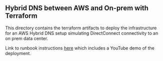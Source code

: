 ## Hybrid DNS between AWS and On-prem with Terraform

This directory contains the terraform artifacts to deploy the infrastructure for an AWS Hybrid DNS setup simulating DirectConnect connectivity to an on prem data center. 

Link to runbook instructions [here](https://jksprattler.github.io/jennas-runbooks/AWS/aws-tf-hybrid-dns.html) which includes a YouTube demo of the deployment.
